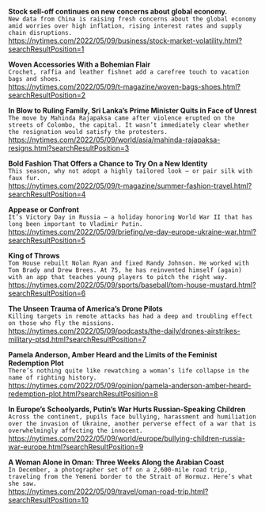 **Stock sell-off continues on new concerns about global economy.**\
`New data from China is raising fresh concerns about the global economy amid worries over high inflation, rising interest rates and supply chain disruptions.`\
https://nytimes.com/2022/05/09/business/stock-market-volatility.html?searchResultPosition=1

**Woven Accessories With a Bohemian Flair**\
`Crochet, raffia and leather fishnet add a carefree touch to vacation bags and shoes.`\
https://nytimes.com/2022/05/09/t-magazine/woven-bags-shoes.html?searchResultPosition=2

**In Blow to Ruling Family, Sri Lanka’s Prime Minister Quits in Face of Unrest**\
`The move by Mahinda Rajapaksa came after violence erupted on the streets of Colombo, the capital. It wasn’t immediately clear whether the resignation would satisfy the protesters.`\
https://nytimes.com/2022/05/09/world/asia/mahinda-rajapaksa-resigns.html?searchResultPosition=3

**Bold Fashion That Offers a Chance to Try On a New Identity**\
`This season, why not adopt a highly tailored look — or pair silk with faux fur.`\
https://nytimes.com/2022/05/09/t-magazine/summer-fashion-travel.html?searchResultPosition=4

**Appease or Confront**\
`It’s Victory Day in Russia — a holiday honoring World War II that has long been important to Vladimir Putin.`\
https://nytimes.com/2022/05/09/briefing/ve-day-europe-ukraine-war.html?searchResultPosition=5

**King of Throws**\
`Tom House rebuilt Nolan Ryan and fixed Randy Johnson. He worked with Tom Brady and Drew Brees. At 75, he has reinvented himself (again) with an app that teaches young players to pitch the right way.`\
https://nytimes.com/2022/05/09/sports/baseball/tom-house-mustard.html?searchResultPosition=6

**The Unseen Trauma of America’s Drone Pilots**\
`Killing targets in remote attacks has had a deep and troubling effect on those who fly the missions.`\
https://nytimes.com/2022/05/09/podcasts/the-daily/drones-airstrikes-military-ptsd.html?searchResultPosition=7

**Pamela Anderson, Amber Heard and the Limits of the Feminist Redemption Plot**\
`There’s nothing quite like rewatching a woman’s life collapse in the name of righting history.`\
https://nytimes.com/2022/05/09/opinion/pamela-anderson-amber-heard-redemption-plot.html?searchResultPosition=8

**In Europe’s Schoolyards, Putin’s War Hurts Russian-Speaking Children**\
`Across the continent, pupils face bullying, harassment and humiliation over the invasion of Ukraine, another perverse effect of a war that is overwhelmingly affecting the innocent.`\
https://nytimes.com/2022/05/09/world/europe/bullying-children-russia-war-europe.html?searchResultPosition=9

**A Woman Alone in Oman: Three Weeks Along the Arabian Coast**\
`In December, a photographer set off on a 2,600-mile road trip, traveling from the Yemeni border to the Strait of Hormuz. Here’s what she saw.`\
https://nytimes.com/2022/05/09/travel/oman-road-trip.html?searchResultPosition=10

